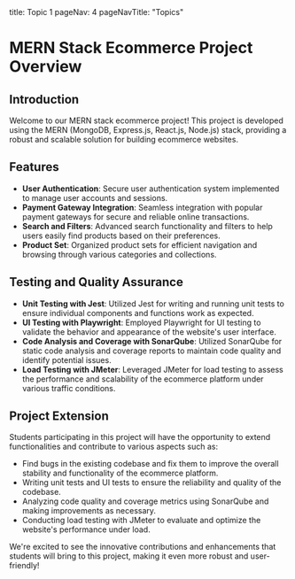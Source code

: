 <frontmatter>
  title: Topic 1
  pageNav: 4
  pageNavTitle: "Topics"
</frontmatter>

<br>

# MERN Stack Ecommerce Project Overview

## Introduction

Welcome to our MERN stack ecommerce project! This project is developed using the MERN (MongoDB, Express.js, React.js, Node.js) stack, providing a robust and scalable solution for building ecommerce websites.

## Features

- **User Authentication**: Secure user authentication system implemented to manage user accounts and sessions.
- **Payment Gateway Integration**: Seamless integration with popular payment gateways for secure and reliable online transactions.
- **Search and Filters**: Advanced search functionality and filters to help users easily find products based on their preferences.
- **Product Set**: Organized product sets for efficient navigation and browsing through various categories and collections.

## Testing and Quality Assurance

- **Unit Testing with Jest**: Utilized Jest for writing and running unit tests to ensure individual components and functions work as expected.
- **UI Testing with Playwright**: Employed Playwright for UI testing to validate the behavior and appearance of the website's user interface.
- **Code Analysis and Coverage with SonarQube**: Utilized SonarQube for static code analysis and coverage reports to maintain code quality and identify potential issues.
- **Load Testing with JMeter**: Leveraged JMeter for load testing to assess the performance and scalability of the ecommerce platform under various traffic conditions.

## Project Extension

Students participating in this project will have the opportunity to extend functionalities and contribute to various aspects such as:

- Find bugs in the existing codebase and fix them to improve the overall stability and functionality of the ecommerce platform.
- Writing unit tests and UI tests to ensure the reliability and quality of the codebase.
- Analyzing code quality and coverage metrics using SonarQube and making improvements as necessary.
- Conducting load testing with JMeter to evaluate and optimize the website's performance under load.

We're excited to see the innovative contributions and enhancements that students will bring to this project, making it even more robust and user-friendly!
